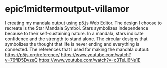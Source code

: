 # epic1midtermoutput-villamor
I creating my mandala output using p5.js Web Editor. The design I choose to recreate is the Star Mandala Symbol. Stars symbolizes independence because to their self-sustaining nature. In a mandala, stars indicate confidence and the strength to stand alone. The circular designs that symbolizes the thought that life is never ending and everything is connected. 
The references that I used for making the mandala output: 
https://p5js.org/reference/
https://www.youtube.com/watch?v=76fiD5DvzeQ
https://www.youtube.com/watch?v=c3TeLi6Ns1E

